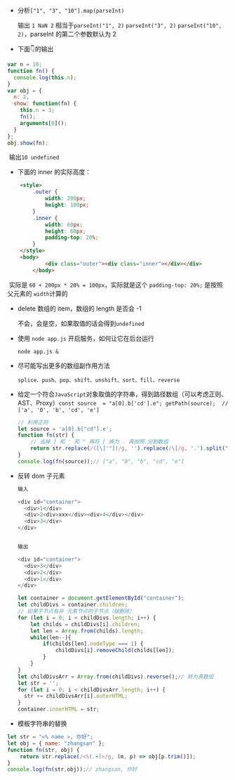 -  分析`["1", "3", "10"].map(parseInt)`

   输出 `1 NaN 2` 相当于`parseInt("1", 2)` `parseInt("3", 2)` `parseInt("10", 2)`，parseInt 的第二个参数默认为 2

- 下面👇的输出

```js
var n = 10;
function fn() {
  console.log(this.n);
}
var obj = {
  n: 2,
  show: function(fn) {
    this.n = 3;
    fn();
    arguments[0]();
  }
};
obj.show(fn);
```
​	输出`10 undefined`
- 下面的 inner 的实际高度：

```html
    <style>
        .outer {
            width: 200px;
            height: 100px;
        }
        .inner {
            width: 60px;
            height: 60px;
            padding-top: 20%;
        }
    </style>
    <body>
    		<div class="outer"><div class="inner"></div></div>
		</body>
```

​	实际是 `60 + 200px * 20% = 100px`，实际就是这个 `padding-top: 20%;` 是按照父元素的 `width`计算的

- delete 数组的 item，数组的 length 是否会 -1

  不会，会是空，如果取值的话会得到`undefined`

- 使用 `node app.js` 开启服务，如何让它在后台运行

  `node app.js &`

- 尽可能写出更多的数组副作用方法

  `splice、push、pop、shift、unshift、sort、fill、reverse`

- 给定一个符合`JavaScript`对象取值的字符串，得到路径数组（可以考虑正则、AST、Proxy）`const source  = "a[0].b['cd'].e"; getPath(source);  // ['a', '0', 'b', 'cd', 'e']`

  ```javascript
  // 利用正则
  let source = 'a[0].b["cd"].e';
  function fn(str) {
      // 去掉 ] 和 ' 和 " 再将 [ 换为 . 再按照.分割数组
      return str.replace(/([\]'"])/g, '').replace(/\[/g, '.').split(".");
  }
  console.log(fn(source));// ["a", "0", "b", "cd", "e"]
  ```

  

- 反转 dom 子元素

  ```javascript
  输入
  
  <div id="container">
    <div>1</div>
    <div>2<div>xxx</div><div>4</div></div>
    <div>3</div>
  </div>
  
  
  输出
  
  <div id="container">
    <div>3</div>
    <div>2</div>
    <div>1</div>
  </div>
  ```

  ```javascript
  let container = document.getElementById("container");
  let childDivs = container.children;
  // 如果子节点有非 元素节点的子节点（就删除）
  for (let i = 0; i < childDivs.length; i++) {
      let childs = childDivs[i].children;
      let len = Array.from(childs).length;
      while(len--){
          if(childs[len].nodeType === 1) {
              childDivs[i].removeChild(childs[len]);
          }
      }
  }
  let childDivsArr = Array.from(childDivs).reverse();// 转为真数组
  let str = '';
  for (let i = 0; i < childDivsArr.length; i++) {
    str += childDivsArr[i].outerHTML;
  }
  container.innerHTML = str;
  ```

- 模板字符串的替换

```javascript
let str = "<% name >, 你好";
let obj = { name: "zhangsan" };
function fn(str, obj) {
    return str.replace(/<%(.+)>/g, (m, p) => obj[p.trim()]);
}
console.log(fn(str,obj));// zhangsan, 你好
```

